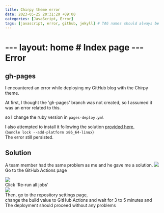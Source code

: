 ```yaml
---
title: Chirpy theme error
date: 2023-05-25 20:31:20 +09:00
categories: [JavaScript, Error]
tags: [javascript, error, github, jekyll] # TAG names should always be lowercase
---
```


# --- layout: home # Index page --- Error

## gh-pages

I encountered an error while deploying my GitHub blog with the Chirpy theme.

At first, I thought the 'gh-pages' branch was not created, so I assumed it was an error related to this.

so I change the ruby ​​version in `pages-deploy.yml`

I also attempted to install it following the solution [provided here.](https://github.com/cotes2020/jekyll-theme-chirpy/issues/628)  
(`bundle lock --add-platform x86_64-linux`)  
The error still persisted.

## Solution

A team member had the same problem as me and he gave me a solution.
![](https://velog.velcdn.com/images/jw01987/post/568b5b45-335e-42c7-8d83-4d4eeb7cc0f1/image.png)  
Go to the GitHub Actions page

![](https://velog.velcdn.com/images/jw01987/post/0a1217c0-1c01-49c6-8c3e-a480eb7fd3c9/image.png)  
Click 'Re-run all jobs'  
![](https://velog.velcdn.com/images/jw01987/post/816824d2-8f67-4600-92d8-6a2def4ef3f9/image.png)  
Then, go to the repository settings page,  
change the build value to GitHub Actions
and wait for 3 to 5 minutes and The deployment should proceed without any problems
